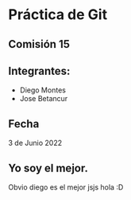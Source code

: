 # Práctica de Git 
## Comisión 15
## Integrantes:
- Diego Montes
- Jose Betancur
## Fecha
3 de Junio 2022

## Yo soy el mejor.

Obvio diego es el mejor jsjs
hola :D
